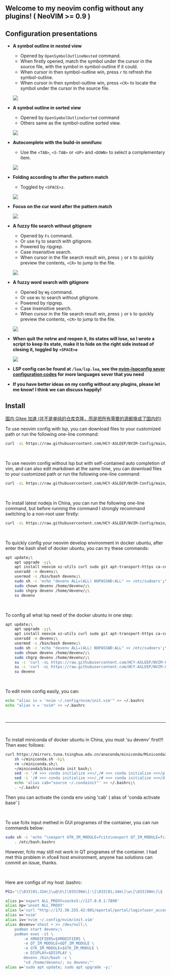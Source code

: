 ## Welcome to my neovim config without any plugins! ( NeoVIM >= 0.9 )

## Configuration presentations

- **A symbol outline in nested view**
    
    - Opened by `OpenSymbolOutlineNested` command.
    - When firstly opened, match the symbol under the cursor in the source file, with the symbol in symbol-outline if it could.
    - When cursor in then symbol-outline win, press `r` to refresh the symbol-outline.
    - When cursor in then symbol-outline win, press `<CR>` to locate the symbol under the cursor in the source file.

    ![](./doc/pictures/symbol-outline-nested.png)
    
- **A symbol outline in sorted view**
    
    - Opened by `OpenSymbolOutlineSorted` command
    - Others same as the symbol-outline sorted view.

    ![](./doc/pictures/symbol-outline-sorted.png)

- **Autocomplete with the build-in omnifunc**
    
    - Use the `<TAB>`, `<S-TAB>` or `<UP>` and `<DOWN>` to select a complementary item. 
    
    ![](./doc/pictures/omni-autocomplete.png)

- **Folding according to after the pattern match**
    
    - Toggled by `<SPACE>z`.

    ![](./doc/pictures/folding-according-to-search-pattern.png)

- **Focus on the cur word after the pattern match**

    ![](./doc/pictures/focus-cur-word-after-word-match.png)

- **A fuzzy file search without gitignore**

    - Opened by `Fs` command.
    - Or use `Fg` to search with gitignore.
    - Powered by ripgrep.
    - Case insensitive search.
    - When cursor in the file search result win, press `j` or `k` to quickly preview the contents, `<CR>` to jump to the file.

    ![](./doc/pictures/file-search-without-gitignore.png)
    
- **A fuzzy word search with gitignore**
  
    - Opened by `Wg` command.
    - Or use `Ws` to search without gitignore.
    - Powered by ripgrep.
    - Case insensitive search.
    - When cursor in the file search result win, press `j` or `k` to quickly preview the contents, `<CR>` to jump to the file.
    
    ![](./doc/pictures/word-search-with-gitignore.png)

- **When quit the netrw and reopen it, its states will lose, so I wrote a script to keep its state, make it to hide on the right side instead of closing it, toggled by `<SPACE>e`**

    ![](./doc/pictures/netrw.png)

- **LSP config can be found at `/lua/lsp.lua`, see the [nvim-lspconfig sever configuration codes](https://github.com/neovim/nvim-lspconfig/tree/master/lua/lspconfig/server_configurations) for more languages sever that you need**

- **If you have better ideas on my config without any plugins, please let me know! I think we can discuss happily!**

## Install

[国内 Gitee 加速 (并不是单纯的仓库克隆，而是把所有需要的源都换成了国内的)](https://gitee.com/mygiteehcy/NVIM-Config/tree/main/)

To use neovim config with lsp, you can download files to your customized path or run the following one-line command:

```bash
curl -sL https://raw.githubusercontent.com/HCY-ASLEEP/NVIM-Config/main/nvim-config.sh | sh
```
</br>

To use neovim config without lsp but with self-contained auto completion of vim, and can also edit markdown at the same time, you can download files to your customized path or run the following one-line command:

```bash
curl -sL https://raw.githubusercontent.com/HCY-ASLEEP/NVIM-Config/main/nvim-config-without-lsp/nvim-config.sh | sh
```
</br>

To install latest nodejs in China, you can run the following one-line command, but before running the command I strongly recommand switching to a non-root user firstly:

```bash
curl -sL https://raw.githubusercontent.com/HCY-ASLEEP/NVIM-Config/main/nodejs-installer.sh | bash
```

</br>

To quickly config your neovim develop environment in docker ubuntu, after enter the bash shell of docker ubuntu, you can try these commands:

```bash
apt update;\
    apt upgrade -y;\
    apt install neovim xz-utils curl sudo git apt-transport-https ca-certificates ripgrep -y;\
    useradd -m devenv;\
    usermod -s /bin/bash devenv;\
    sudo sh -c 'echo "devenv ALL=(ALL) NOPASSWD:ALL" >> /etc/sudoers';\
    sudo chown devenv /home/devenv/;\
    sudo chgrp devenv /home/devenv/;\
    su devenv
```

</br>

To config all what lsp need of the docker ubuntu in one step:

```bash
apt update;\
    apt upgrade -y;\
    apt install neovim xz-utils curl sudo git apt-transport-https ca-certificates ripgrep -y;\
    useradd -m devenv;\
    usermod -s /bin/bash devenv;\
    sudo sh -c 'echo "devenv ALL=(ALL) NOPASSWD:ALL" >> /etc/sudoers';\
    sudo chown devenv /home/devenv/;\
    sudo chgrp devenv /home/devenv/;\
    su -c 'curl -sL https://raw.githubusercontent.com/HCY-ASLEEP/NVIM-Config/main/nvim-config.sh | sh' devenv;\
    su -c 'curl -sL https://raw.githubusercontent.com/HCY-ASLEEP/NVIM-Config/main/nodejs-installer.sh | bash' devenv;\
    su devenv
```

</br>

To edit nvim config easily, you can:

```bash
echo "alias iv = 'nvim ~/.config/nvim/init.vim'" >> ~/.bashrc
echo "alias v = 'nvim" >> ~/.bashrc
```

</br>

***

</br>

To install miniconda of docker ubuntu in China, you must 'su devenv' first!!! Then exec follows: 
```bash
curl https://mirrors.tuna.tsinghua.edu.cn/anaconda/miniconda/Miniconda3-latest-Linux-x86_64.sh -o ~/miniconda.sh;\
    sh ~/miniconda.sh -b;\
    rm ~/miniconda.sh;\
    ~/miniconda3/bin/conda init bash;\
    sed -n '/# >>> conda initialize >>>/,/# <<< conda initialize <<</p' ~/.bashrc >> ~/.condainit;\
    sed -i '/# >>> conda initialize >>>/,/# <<< conda initialize <<</d' ~/.bashrc;\
    echo 'alias cab="source ~/.condainit"' >> ~/.bashrc;\
    . ~/.bashrc
```
Then you can activate the conda env using 'cab' ( alias of 'conda activate base' )

</br>

To use fcitx input methed in GUI programes of the container, you can run commands below:

```bash
sudo sh -c 'echo "\nexport GTK_IM_MODULE=fcitx\nexport QT_IM_MODULE=fcitx\nexport XMODIFIERS=@im=fcitx\n" >> /etc/bash.bashrc';\
    . /etc/bash.bashrc
```

However, fcitx may still not work in QT programes of the container. I had met this problem in xfce4 host environment, anyone has solutions can commit an issue, thanks.

</br>

Here are configs of my host .bashrc:
```bash
PS1='\[\033[01;32m\]\u@\h\[\033[00m\]:\[\033[01;34m\]\w\[\033[00m\]\$ '

alias p='export ALL_PROXY=socks5://127.0.0.1:7890'
alias np='unset ALL_PROXY'
alias l='curl "http://172.30.255.42:801/eportal/portal/login?user_account=392432&user_password=12542614" ; echo'
alias v='nvim'
alias iv='nvim ~/.config/nvim/init.vim'
alias devenv='xhost + >> /dev/null;\
    podman start devenv;\
    podman exec -it \
        -e XMODIFIERS=$XMODIFIERS \
        -e QT_IM_MODULE=$QT_IM_MODULE \
        -e GTK_IM_MODULE=$GTK_IM_MODULE \
        -e DISPLAY=$DISPLAY \
        devenv /bin/bash -c \
        "cd /home/devenv/; su devenv;"'
alias u='sudo apt update; sudo apt upgrade -y;'
```

